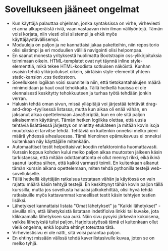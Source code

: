 # Sovellukseen jääneet ongelmat
* Kun käyttäjä palauttaa ohjelman, jonka syntaksissa on virhe, virheviesti ei anna alkuperäistä riviä, vaan vastaavan rivin ilman välilyöntejä. Tämän voisi korjata, niin viesti olisi siistempi ja ehkä myös käyttäjäystävällisempi.
* Moduuleja on paljon ja ne kannattaisi jakaa paketteihin, niin repositorio olisi siistimpi ja eri moduulien välillä navigointi olisi helpompaa.
* En saanut monesta yrityksestä huolimatta Bootstrapin css-ylikirjoituksia toimimaan oikein. HTML-templatet ovat nyt täynnä inline style- elementtiä, mikä tekee HTML-koodista sotkuisen näköistä. Kunhan osaisin tehdä ylikirjoitukset oikein, siirtäisin style-elementit yhteen static-kansion .css tiedostoon.
* Sovelluksen logiikan voisi suunnitella niin, että tietokantahakujen määrä minimoidaan ja haut ovat tehokkaita. Tällä hetkellä hauissa ei ole olennaisesti keskitytty tehokkuuteen ja turhaa työtä tehdään jonkin verran.
* Halusin tehdä oman sivun, missä ylläpitäjä voi järjestää tehtävät drag-and-drop -tyylisessä listassa, mutta kun aikaa oli enää vähän, en jaksanut alkaa opettelemaan JavaScriptiä, kun en ole sitä paljon aikaisemmin käyttänyt. Tämän hetken logiikka olettaa, että uusia tehtäviä lisättäessä järjestys on mietitty etukäteen ja mitään kovin isoja muutoksia ei tarvitse tehdä. Tehtäviä on kuitenkin onneksi melko pieni määrä yhdessä aihealueessa. Tämä hienoinen epämukavuus ei onneksi kuitenkaan näy käyttäjälle mitenkään.
* Automaattiset testit helpottaisivat koodin refaktorointia huomattavasti. Kurssin loppua kohden kului melko paljon aikaa muutosten jälkeen käsin tarkistaessa, että mitään odottamattonta ei ollut mennyt rikki, eikä ikinä saanut luottoa siihen, että kaikki varmasti toimii. En kuitenkaan alkanut tämän kurssin aikana opettelemaan, miten tehdä pythonilla testejä web-sovellukselle.
* Tällä hetkellä käyttäjän ratkaisua testataan vähän ja käytössä on vain rajattu määrä käsin tehtyjä testejä. En keskittynyt tähän kovin paljon tällä kurssilla, mutta jos sovellusta haluaisi jatkokehittää, olisi hyvä tehdä ratkaisuille myös kattavammat koneelliset testit käsin tehtyjen testien lisäksi.
* Lähetykset kannattaisi listata "Omat lähetykset" ja "Kaikki lähetykset" -sivuilla niin, että lähetyksistä listataan indetifioiva linkki tai kuvake, jota klikkaamalla lähetyksen saa auki. Näin sivu pysyisi järkevän kokoisena, vaikka lähetyksiä tulisi paljon. Harjoitustyössä tämä ei kuitenkaan ollut vielä ongelma, enkä lopulta ehtinyt toteuttaa tätä.
* Virheviestisivu ei ole nätti, sitä voisi parantaa paljon.
* En ehtinyt missään välissä tehdä kaverilistasivulle kuvaa, joten se on melko tyhjä.
